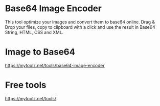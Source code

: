 # Base64 Image Encoder
This tool optimize your images and convert them to base64 online. Drag &amp; Drop your files, copy to clipboard with a click and use the result in Base64 String, HTML, CSS and XML.

# Image to Base64
https://mytoolz.net/tools/base64-image-encoder

# Free tools
https://mytoolz.net/tools/
